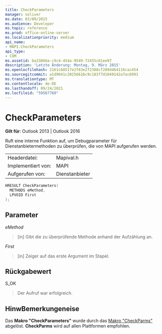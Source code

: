 ```yaml
---
title: CheckParameters
manager: soliver
ms.date: 03/09/2015
ms.audience: Developer
ms.topic: reference
ms.prod: office-online-server
ms.localizationpriority: medium
api_name:
- MAPI.CheckParameters
api_type:
- COM
ms.assetid: ba33866a-c9c4-454a-9549-72455c61ee97
description: 'Letzte Änderung: Montag, 9. März 2015'
ms.openlocfilehash: 2161c68517e2f83e2f2388cf209d464116cac454
ms.sourcegitcommit: a1d9041c20256616c9c183f7d1049142a7ac6991
ms.translationtype: MT
ms.contentlocale: de-DE
ms.lasthandoff: 09/24/2021
ms.locfileid: "59567760"
---
```

# <a name="checkparameters"></a>CheckParameters

  
  
**Gilt für**: Outlook 2013 | Outlook 2016 
  
Ruft eine interne Funktion auf, um Debugparameter für Dienstanbietermethoden zu überprüfen, die von MAPI aufgerufen werden. 
  
|||
|:-----|:-----|
|Headerdatei:  <br/> |Mapival.h  <br/> |
|Implementiert von:  <br/> |MAPI  <br/> |
|Aufgerufen von:  <br/> |Dienstanbieter  <br/> |
   
```cpp
HRESULT CheckParameters(
  METHODS eMethod,
  LPVOID First
);
```

## <a name="parameters"></a>Parameter

 _eMethod_
  
> [in] Gibt die zu überprüfende Methode anhand der Aufzählung an. 
    
 _First_
  
> [in] Zeiger auf das erste Argument im Stapel.
    
## <a name="return-value"></a>Rückgabewert

S_OK 
  
> Der Aufruf war erfolgreich.
    
## <a name="remarks"></a>HinwBemerkungeneise

Das **Makro "CheckParameters"** wurde durch das [Makro "CheckParms"](checkparms.md) abgelöst. **CheckParms** wird auf allen Plattformen empfohlen. 
  

